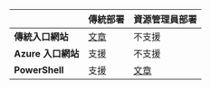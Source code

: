 | | **傳統部署** | **資源管理員部署** |
|----------------------------------------|--------------|------------------------|
| **傳統入口網站** | [文章](../articles/vpn-gateway/vpn-gateway-point-to-site-create.md) | 不支援 |
| **Azure 入口網站** | 支援 | 不支援 |
| **PowerShell** | 支援 | [文章](../articles/vpn-gateway/vpn-gateway-howto-point-to-site-rm-ps.md)|

<!---HONumber=AcomDC_0928_2016-->